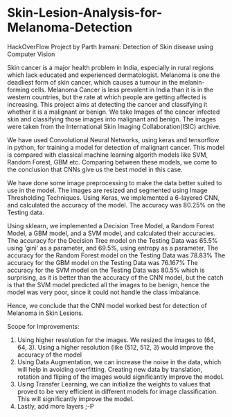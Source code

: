 # Skin-Lesion-Analysis-for-Melanoma-Detection
HackOverFlow Project by Parth Iramani: Detection of Skin disease using Computer Vision

Skin cancer is a major health problem in India, especially in rural regions which lack educated and experienced dermatologist. Melanoma is one the deadliest form of skin cancer, which causes a tumour in the melanin-forming cells. Melanoma Cancer is less prevalent in India than it is in the western countries, but the rate at which people are getting affected is increasing. This project aims at detecting the cancer and classifying it whether it is a malignant or benign. We take Images of the cancer infected skin and classifying those images into malignant and benign. The images were taken from the International Skin Imaging Collaboration(ISIC) archive.

We have used Convolutional Neural Networks, using keras and tensorflow in python, for training a model for detection of malignant cancer. This model is compared with classical machine learning algorith models like SVM, Random Forest, GBM etc. Comparing between these models, we come to the conclusion that CNNs give us the best model in this case.

We have done some image preprocessing to make the data better suited to use in the model. The images are resized and segmented using Image Thresholding Techniques.
Using Keras, we implemented a 6-layered CNN, and calculated the accuracy of the model.
The accuracy was 80.25% on the Testing data.

Using sklearn, we implemented a Decision Tree Model, a Random Forest Model, a GBM model, and a SVM model, and calculated their accuracies.
The accuracy for the Decision Tree model on the Testing Data was 65.5% using 'gini' as a parameter, and 69.5%, using entropy as a parameter.
The accuracy for the Random Forest model on the Testing Data was 78.83%
The accuracy for the GBM model on the Testing Data was 76.167%
The accuracy for the SVM model on the Testing Data was 80.5% which is surprising, as it is better than the accuracy of the CNN model, but the catch is that the SVM model predicted all the images to be benign, hence the model was very poor, since it could not handle the class imbalance.

Hence, we conclude that the CNN model worked best for detection of Melanoma in Skin Lesions.

Scope for Improvements:
1) Using higher resolution for the images. We resized the images to (64, 64, 3). Using a higher resolution (like (512, 512, 3) would improve the accuracy of the model
2) Using Data Augmentation, we can increase the noise in the data, which will help in avoiding overfitting. Creating new data by translation, rotation and fliping of the images would significantly improve the model.
3) Using Transfer Learning, we can initialize the weights to values that proved to be very efficient in different models for image classification. This will significantly improve the model.
4) Lastly, add more layers ;-P
